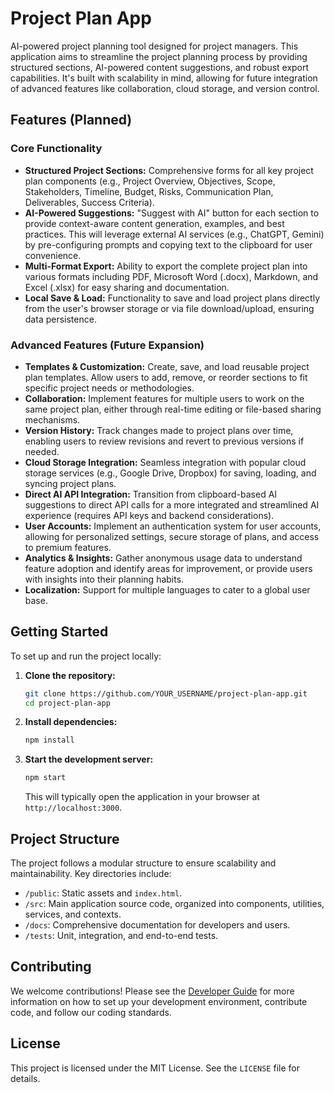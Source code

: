 # Project Plan App

AI-powered project planning tool designed for project managers. This application aims to streamline the project planning process by providing structured sections, AI-powered content suggestions, and robust export capabilities. It's built with scalability in mind, allowing for future integration of advanced features like collaboration, cloud storage, and version control.

## Features (Planned)

### Core Functionality
- **Structured Project Sections:** Comprehensive forms for all key project plan components (e.g., Project Overview, Objectives, Scope, Stakeholders, Timeline, Budget, Risks, Communication Plan, Deliverables, Success Criteria).
- **AI-Powered Suggestions:** "Suggest with AI" button for each section to provide context-aware content generation, examples, and best practices. This will leverage external AI services (e.g., ChatGPT, Gemini) by pre-configuring prompts and copying text to the clipboard for user convenience.
- **Multi-Format Export:** Ability to export the complete project plan into various formats including PDF, Microsoft Word (.docx), Markdown, and Excel (.xlsx) for easy sharing and documentation.
- **Local Save & Load:** Functionality to save and load project plans directly from the user's browser storage or via file download/upload, ensuring data persistence.

### Advanced Features (Future Expansion)
- **Templates & Customization:** Create, save, and load reusable project plan templates. Allow users to add, remove, or reorder sections to fit specific project needs or methodologies.
- **Collaboration:** Implement features for multiple users to work on the same project plan, either through real-time editing or file-based sharing mechanisms.
- **Version History:** Track changes made to project plans over time, enabling users to review revisions and revert to previous versions if needed.
- **Cloud Storage Integration:** Seamless integration with popular cloud storage services (e.g., Google Drive, Dropbox) for saving, loading, and syncing project plans.
- **Direct AI API Integration:** Transition from clipboard-based AI suggestions to direct API calls for a more integrated and streamlined AI experience (requires API keys and backend considerations).
- **User Accounts:** Implement an authentication system for user accounts, allowing for personalized settings, secure storage of plans, and access to premium features.
- **Analytics & Insights:** Gather anonymous usage data to understand feature adoption and identify areas for improvement, or provide users with insights into their planning habits.
- **Localization:** Support for multiple languages to cater to a global user base.

## Getting Started

To set up and run the project locally:

1.  **Clone the repository:**
    ```bash
    git clone https://github.com/YOUR_USERNAME/project-plan-app.git
    cd project-plan-app
    ```
2.  **Install dependencies:**
    ```bash
    npm install
    ```
3.  **Start the development server:**
    ```bash
    npm start
    ```
    This will typically open the application in your browser at `http://localhost:3000`.

## Project Structure

The project follows a modular structure to ensure scalability and maintainability. Key directories include:
-   `/public`: Static assets and `index.html`.
-   `/src`: Main application source code, organized into components, utilities, services, and contexts.
-   `/docs`: Comprehensive documentation for developers and users.
-   `/tests`: Unit, integration, and end-to-end tests.

## Contributing

We welcome contributions! Please see the [Developer Guide](/docs/README.md) for more information on how to set up your development environment, contribute code, and follow our coding standards.

## License

This project is licensed under the MIT License. See the `LICENSE` file for details.

